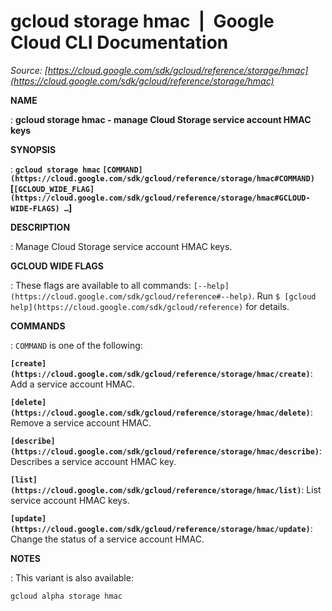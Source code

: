# gcloud storage hmac  |  Google Cloud CLI Documentation

*Source: [https://cloud.google.com/sdk/gcloud/reference/storage/hmac](https://cloud.google.com/sdk/gcloud/reference/storage/hmac)*

**NAME**

: **gcloud storage hmac - manage Cloud Storage service account HMAC keys**

**SYNOPSIS**

: **`gcloud storage hmac` `[COMMAND](https://cloud.google.com/sdk/gcloud/reference/storage/hmac#COMMAND)` [`[GCLOUD_WIDE_FLAG](https://cloud.google.com/sdk/gcloud/reference/storage/hmac#GCLOUD-WIDE-FLAGS) …`]**

**DESCRIPTION**

: Manage Cloud Storage service account HMAC keys.

**GCLOUD WIDE FLAGS**

: These flags are available to all commands: `[--help](https://cloud.google.com/sdk/gcloud/reference#--help)`.
Run `$ [gcloud help](https://cloud.google.com/sdk/gcloud/reference)` for details.

**COMMANDS**

: ``COMMAND`` is one of the following:

**`[create](https://cloud.google.com/sdk/gcloud/reference/storage/hmac/create)`**:
Add a service account HMAC.

**`[delete](https://cloud.google.com/sdk/gcloud/reference/storage/hmac/delete)`**:
Remove a service account HMAC.

**`[describe](https://cloud.google.com/sdk/gcloud/reference/storage/hmac/describe)`**:
Describes a service account HMAC key.

**`[list](https://cloud.google.com/sdk/gcloud/reference/storage/hmac/list)`**:
List service account HMAC keys.

**`[update](https://cloud.google.com/sdk/gcloud/reference/storage/hmac/update)`**:
Change the status of a service account HMAC.

**NOTES**

: This variant is also available:

```
gcloud alpha storage hmac
```